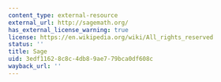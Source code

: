 ```yaml
---
content_type: external-resource
external_url: http://sagemath.org/
has_external_license_warning: true
license: https://en.wikipedia.org/wiki/All_rights_reserved
status: ''
title: Sage
uid: 3edf1162-8c8c-4db8-9ae7-79bca0df608c
wayback_url: ''
---
```

